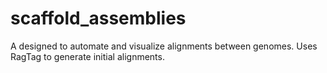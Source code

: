 # scaffold_assemblies
A designed to automate and visualize alignments between genomes. Uses RagTag to generate initial alignments.

